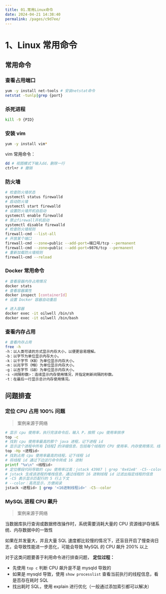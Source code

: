 ```yaml
---
title: 01.常用Linux命令
date: 2024-04-21 14:38:40
permalink: /pages/c9d7ee/
---
```



# 1、Linux 常用命令

## 常用命令

### 查看占用端口

```bash
yum -y install net-tools # 安装netstat命令
netstat -tunlp|grep {port}
```

### 杀死进程

```bash
kill -9 {PID}
```



### 安装 vim

```bash
yum -y install vim*
```



vim 常用命令：

```bash
dd # 视图模式下输入dd，删除一行 
ctrl+r # 撤销
```



### 防火墙

```bash
# 检查防火墙状态
systemctl status firewalld
# 启动防火墙
systemctl start firewalld
# 设置防火墙开机自启动
systemctl enable firewalld
# 禁止firewall开机启动
systemctl disable firewalld
# 检查防火墙规则
firewall-cmd --list-all
# 开放某个端口
firewall-cmd --zone=public --add-port=端口号/tcp --permanent
firewall-cmd --zone=public --add-port=9876/tcp --permanent
# 重新加载防火墙规则
firewall-cmd --reload
```



### Docker 常用命令

```bash
# 查看容器内存占用情况
docker stats
# 查看容器属性
docker inspect [containerId]
# 设置 Docker 容器自动重启

# 进入容器
docker exec -it oilwell /bin/sh
docker exec -it oilwell /bin/bash
```



### 查看内存占用

```bash
# 查看内存占用
free -h
-h：以人类可读的方式显示内存大小，以便更容易理解。
-b：以字节为单位显示内存大小。
-k：以千字节（KB）为单位显示内存大小。
-m：以兆字节（MB）为单位显示内存大小。
-g：以吉字节（GB）为单位显示内存大小。
-s <间隔秒数>：连续显示内存使用情况，并指定刷新间隔的秒数。
-t：在最后一行显示总计内存使用情况。
```



## 问题排查



### 定位 CPU 占用 100% 问题

> 案例来源于网络

```bash
# 显示 cpu 使用率，执行完该命令后，输入 P，按照 cpu 使用率排序
top -c
# 找到 cpu 使用率最高的那个 java 进程，记下进程 id
# 显示这个进程中所有【线程】的详细信息，包括每个线程的 CPU 使用率、内存使用情况、线程状态
top -Hp <进程id>
# 找到占用 cpu 使用率最高的线程，记下线程 id
# 将线程 id 通过下边这行命令转成 16 进制
printf "%x\n" <线程id>
# 定位哪段代码导致的 cpu 使用率过高：jstack 43987 | grep '0x41e8' -C5--color'
# jstack 生成该进程的堆栈信息，通过线程的 16 进制线程 id 过滤出指定线程的信息
# -C5 表示显示匹配行的 5 行上下文
# --color：高亮显示，方便阅读
jstack <进程id> | grep '<16进制线程id>' -C5--color
```



### MySQL 进程 CPU 飙升

> 案例来源于网络

当数据库执行查询或数据修改操作时，系统需要消耗大量的 CPU 资源维护存储系统、内存数据中的一致性

如果在并发量大，并且大量 SQL 速度都比较慢的情况下，还盲目开启了慢查询日志，会导致性能进一步恶化，可能会导致 MySQL 的 CPU 飙升 200% 以上

对于这类问题要善于利用命令进行排查问题， **定位过程：**

- 先使用 `top c` 判断 CPU 飙升是不是 mysqld 导致的
- 如果是 mysqld 导致，使用 `show processlist` 查看当前执行的线程信息，看是否存在耗时 SQL
- 找出耗时 SQL，使用 explain 进行优化（一般通过添加索引都可以解决）







